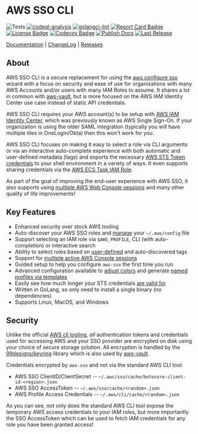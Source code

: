 # AWS SSO CLI
![Tests](https://github.com/synfinatic/aws-sso-cli/workflows/Tests/badge.svg)
[![codeql-analysis](https://github.com/synfinatic/aws-sso-cli/actions/workflows/codeql-analysis.yml/badge.svg)](https://github.com/synfinatic/aws-sso-cli/actions/workflows/codeql-analysis.yml)
[![golangci-lint](https://github.com/synfinatic/aws-sso-cli/actions/workflows/golangci-lint.yaml/badge.svg)](https://github.com/synfinatic/aws-sso-cli/actions/workflows/golangci-lint.yaml)
[![Report Card Badge](https://goreportcard.com/badge/github.com/synfinatic/aws-sso-cli)](https://goreportcard.com/report/github.com/synfinatic/aws-sso-cli)
[![License Badge](https://img.shields.io/badge/license-GPLv3-blue.svg)](https://raw.githubusercontent.com/synfinatic/aws-sso-cli/main/LICENSE.md)
[![Codecov Badge](https://codecov.io/gh/synfinatic/aws-sso-cli/branch/main/graph/badge.svg?token=F8454GS4HS)](https://codecov.io/gh/synfinatic/aws-sso-cli)
[![Publish Docs](https://github.com/synfinatic/aws-sso-cli/actions/workflows/update-mkdocs.yaml/badge.svg)](https://github.com/synfinatic/aws-sso-cli/actions/workflows/update-mkdocs.yaml)
[![Last Release](https://img.shields.io/github/v/release/synfinatic/aws-sso-cli)](https://github.com/synfinatic/aws-sso-cli/releases/)


[Documentation](https://synfinatic.github.io/aws-sso-cli/) | 
[ChangeLog](CHANGELOG.md) | 
[Releases](https://github.com/synfinatic/aws-sso-cli/releases)

## About

AWS SSO CLI is a secure replacement for using the [aws configure sso](
https://docs.aws.amazon.com/cli/latest/userguide/cli-configure-sso.html)
wizard with a focus on security and ease of use for organizations with
many AWS Accounts and/or users with many IAM Roles to assume. It shares
a lot in common with [aws-vault](https://github.com/99designs/aws-vault),
but is more focused on the AWS IAM Identity Center use case instead 
of static API credentials.

AWS SSO CLI requires your AWS account(s) to be setup with [AWS IAM Identity Center](
https://aws.amazon.com/iam/identity-center/), which was previously known as AWS Single Sign-On.
If your organization is using the older SAML integration (typically you will 
have multiple tiles in OneLogin/Okta) then this won't work for you.

AWS SSO CLI focuses on making it easy to select a role via CLI arguments or
via an interactive auto-complete experience with both automatic and user-defined
metadata (tags) and exports the necessary [AWS STS Token credentials](
https://docs.aws.amazon.com/IAM/latest/UserGuide/id_credentials_temp_use-resources.html#using-temp-creds-sdk-cli)
to your shell environment in a variety of ways.  It even supports sharing
credentials via the [AWS ECS Task IAM Role](https://synfinatic.github.io/aws-sso-cli/ecs-server/).

As part of the goal of improving the end-user experience with AWS SSO, it also
supports using [multiple AWS Web Console sessions](https://synfinatic.github.io/aws-sso-cli/quickstart/#aws-console-access)
and many other quality of life improvements!

## Key Features

 * Enhanced security over stock AWS tooling
 * Auto-discover your AWS SSO roles and [manage](https://synfinatic.github.io/aws-sso-cli/commands/#config)
     your `~/.aws/config` file
 * Support selecting an IAM role via `$AWS_PROFILE`, CLI (with auto-completion)
    or interactive search
 * Ability to select roles based on [user-defined](https://synfinatic.github.io/aws-sso-cli/config/#tags)
    and auto-discovered tags
 * Support for [multiple active AWS Console sessions](https://synfinatic.github.io/aws-sso-cli/quickstart/#aws-console-access)
 * Guided setup to help you configure `aws-sso` the first time you run
 * Advanced configuration available to [adjust colors](https://synfinatic.github.io/aws-sso-cli/config/#PromptColors)
    and generate [named profiles via templates](https://synfinatic.github.io/aws-sso-cli/config/#ProfileFormat)
 * Easily see how much longer your STS credentials [are valid for](https://synfinatic.github.io/aws-sso-cli/commands/#time)
 * Written in GoLang, so only need to install a single binary (no dependencies)
 * Supports Linux, MacOS, and Windows

## Security

Unlike the official [AWS cli tooling](https://aws.amazon.com/cli/), _all_
authentication tokens and credentials used for accessing AWS and your SSO
provider are encrypted on disk using your choice of secure storage solution.
All encryption is handled by the [99designs/keyring](https://github.com/99designs/keyring)
library which is also used by [aws-vault](https://github.com/99designs/aws-vault).

Credentials encrypted by `aws-sso` and not via the standard AWS CLI tool:

 * AWS SSO ClientID/ClientSecret -- `~/.aws/sso/cache/botocore-client-id-<region>.json`
 * AWS SSO AccessToken -- `~/.aws/sso/cache/<random>.json`
 * AWS Profile Access Credentials -- `~/.aws/cli/cache/<random>.json`

As you can see, not only does the standard AWS CLI tool expose the temporary
AWS access credentials to your IAM roles, but more importantly the SSO
AccessToken which can be used to fetch IAM credentials for any role you have
been granted access!
